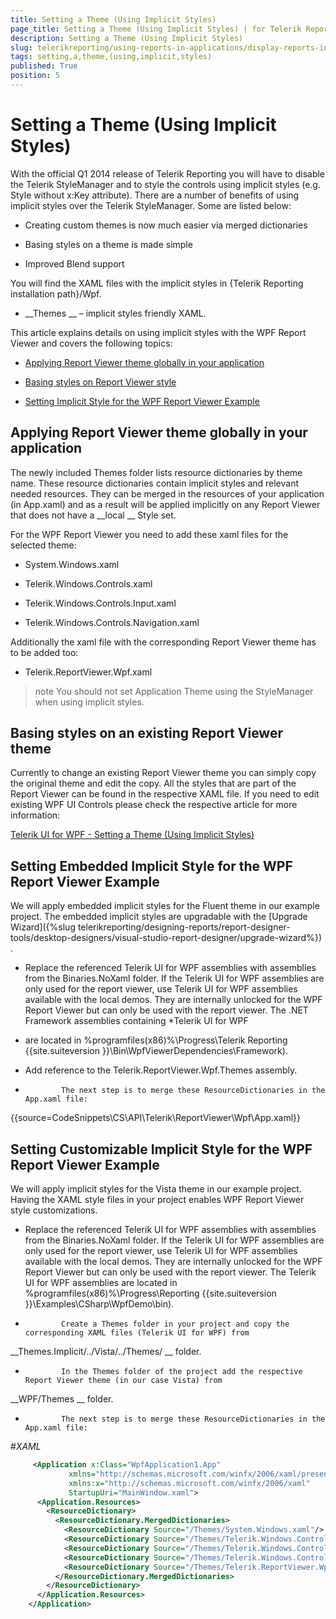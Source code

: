 ```yaml
---
title: Setting a Theme (Using Implicit Styles)
page_title: Setting a Theme (Using Implicit Styles) | for Telerik Reporting Documentation
description: Setting a Theme (Using Implicit Styles)
slug: telerikreporting/using-reports-in-applications/display-reports-in-applications/wpf-application/setting-a-theme-(using-implicit-styles)
tags: setting,a,theme,(using,implicit,styles)
published: True
position: 5
---
```


# Setting a Theme (Using Implicit Styles)



With the official Q1 2014 release of Telerik Reporting you will have to disable the Telerik StyleManager and to style the controls using
        implicit styles (e.g. Style without x:Key attribute). There are a number of benefits of using implicit styles over the Telerik StyleManager.
        Some are listed below:
      


* Creating custom themes is now much easier via merged dictionaries


* Basing styles on a theme is made simple


* Improved Blend support


You will find the XAML files with the implicit styles in {Telerik Reporting installation path}/Wpf.
      


* __Themes
__ – implicit styles friendly XAML.
          


This article explains details on using implicit styles with the WPF Report Viewer and covers the following topics:
      


* [Applying Report Viewer theme globally in your application
](#applying-report-viewer-theme-globally-in-your-application)

* [Basing styles on Report Viewer style
](#basing-styles-on-an-existing-report-viewer-theme)

* [Setting Implicit Style for the WPF Report Viewer Example
](#setting-embedded-implicit-style-for-the-wpf-report-viewer-example)

## Applying Report Viewer theme globally in your application

The newly included Themes folder lists resource dictionaries by theme name. 
          These resource dictionaries contain implicit styles and relevant needed resources.
          They can be merged in the resources of your application (in App.xaml) and as a result will be applied implicitly on any Report Viewer
          that does not have a 
__local
__ Style set. 
        


For the WPF Report Viewer you need to add these xaml files for the selected theme:
        


* System.Windows.xaml


* Telerik.Windows.Controls.xaml


* Telerik.Windows.Controls.Input.xaml


* Telerik.Windows.Controls.Navigation.xaml


Additionally the xaml file with the corresponding Report Viewer theme has to be added too:
        


* Telerik.ReportViewer.Wpf.xaml


>note You should not set Application Theme using the StyleManager when using implicit styles.          


## Basing styles on an existing Report Viewer theme

Currently to change an existing Report Viewer theme you can simply copy the original theme and edit the copy. 
          All the styles that are part of the Report Viewer can be found in the respective XAML file. 
          If you need to edit existing WPF UI Controls please check the respective article for more information:
          
[Telerik UI for WPF - Setting a Theme (Using Implicit Styles)
](http://www.telerik.com/help/wpf/styling-apperance-implicit-styles-overview.html
)

## Setting Embedded Implicit Style for the WPF Report Viewer Example

We will apply embedded implicit styles for the Fluent theme in our example project.
          The embedded implicit styles are upgradable with the 
[Upgrade Wizard]({%slug telerikreporting/designing-reports/report-designer-tools/desktop-designers/visual-studio-report-designer/upgrade-wizard%})
.
        


* Replace the referenced Telerik UI for WPF assemblies with assemblies from the Binaries.NoXaml folder.
              If the Telerik UI for WPF assemblies are only used for the report viewer,
              use Telerik UI for WPF assemblies available with the local demos.
              They are internally unlocked for the WPF Report Viewer but can only be used with the report viewer.
              The .NET Framework assemblies containing 
*Telerik UI for WPF
* are located in
              %programfiles(x86)%\Progress\Telerik Reporting 
{{site.suiteversion
}}\Bin\WpfViewerDependencies\Framework).
            


* Add reference to the Telerik.ReportViewer.Wpf.Themes assembly.
            


*             The next step is to merge these ResourceDictionaries in the App.xaml file:
              


{{source=CodeSnippets\CS\API\Telerik\ReportViewer\Wpf\App.xaml}}





## Setting Customizable Implicit Style for the WPF Report Viewer Example

We will apply implicit styles for the Vista theme in our example project. Having the XAML style files in your project
          enables WPF Report Viewer style customizations.
        


* Replace the referenced Telerik UI for WPF assemblies with assemblies from the Binaries.NoXaml folder.
              If the Telerik UI for WPF assemblies are only used for the report viewer,
              use Telerik UI for WPF assemblies available with the local demos.
              They are internally unlocked for the WPF Report Viewer but can only be used with the report viewer.
              The Telerik UI for WPF assemblies are located in
              %programfiles(x86)%\Progress\Reporting 
{{site.suiteversion
}}\Examples\CSharp\WpfDemo\bin).
            


*             Create a Themes folder in your project and copy the corresponding XAML files (Telerik UI for WPF) from 
            
__Themes.Implicit/../Vista/../Themes/
__ folder.
          


*             In the Themes folder of the project add the respective Report Viewer theme (in our case Vista) from 
__WPF/Themes
__ folder.
          


*             The next step is to merge these ResourceDictionaries in the App.xaml file:
            
#_XAML_

	
````XML
     <Application x:Class="WpfApplication1.App"
             xmlns="http://schemas.microsoft.com/winfx/2006/xaml/presentation"
             xmlns:x="http://schemas.microsoft.com/winfx/2006/xaml"
             StartupUri="MainWindow.xaml">
      <Application.Resources>
        <ResourceDictionary>
          <ResourceDictionary.MergedDictionaries>
            <ResourceDictionary Source="/Themes/System.Windows.xaml"/>
            <ResourceDictionary Source="/Themes/Telerik.Windows.Controls.xaml"/>
            <ResourceDictionary Source="/Themes/Telerik.Windows.Controls.Input.xaml"/>
            <ResourceDictionary Source="/Themes/Telerik.Windows.Controls.Navigation.xaml"/>
            <ResourceDictionary Source="/Themes/Telerik.ReportViewer.Wpf.xaml"/>
          </ResourceDictionary.MergedDictionaries>
        </ResourceDictionary>
      </Application.Resources>
    </Application>
                
````




